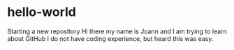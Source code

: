 # hello-world
Starting a new repository
Hi there my name is Joann and I am trying to learn about GitHub
I do not have coding experience, but heard this was easy.
